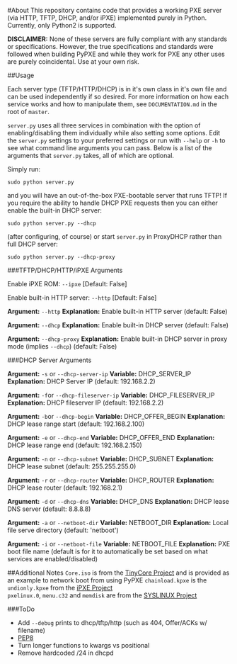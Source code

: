 #About
This repository contains code that provides a working PXE server (via HTTP, TFTP, DHCP, and/or iPXE) implemented purely in Python. Currently, only Python2 is supported.

**DISCLAIMER:** None of these servers are fully compliant with any standards or specifications. However, the true specifications and standards were followed when building PyPXE and while they work for PXE any other uses are purely coincidental. Use at your own risk.

##Usage

Each server type (TFTP/HTTP/DHCP) is in it's own class in it's own file and can be used independently if so desired. For more information on how each service works and how to manipulate them, see  ```DOCUMENTATION.md``` in the root of ```master```.

```server.py``` uses all three services in combination with the option of enabling/disabling them individually while also setting some options. Edit the ```server.py``` settings to your preferred settings or run with ```--help``` or ```-h``` to see what command line arguments you can pass. Below is a list of the arguments that ```server.py``` takes, all of which are optional.

Simply run:
```shell
sudo python server.py
```
and you will have an out-of-the-box PXE-bootable server that runs TFTP! If you require the ability to handle DHCP PXE requests then you can either enable the built-in DHCP server:
```shell
sudo python server.py --dhcp
```
(after configuring, of course) or start ```server.py``` in ProxyDHCP rather than full DHCP server:
```shell
sudo python server.py --dhcp-proxy
```

###TFTP/DHCP/HTTP/iPXE Arguments

Enable iPXE ROM: ```--ipxe``` [Default: False]

Enable built-in HTTP server: ```--http``` [Default: False]

__Argument:__ ```--http```
__Explanation:__ Enable built-in HTTP server (default: False) 

**Argument:** ```--dhcp```
**Explanation:** Enable built-in DHCP server (default: False)

**Argument:** ```--dhcp-proxy```
**Explanation:** Enable built-in DHCP server in proxy mode (implies ```--dhcp```) (default: False)

###DHCP Server Arguments

**Argument:** ```-s``` or ```--dhcp-server-ip```
**Variable:** DHCP_SERVER_IP
**Explanation:** DHCP Server IP (default: 192.168.2.2) 

**Argument:** ```-f```or ```--dhcp-fileserver-ip```
**Variable:** DHCP_FILESERVER_IP
**Explanation:** DHCP fileserver IP (default: 192.168.2.2)

**Argument:** ```-b```or ```--dhcp-begin```
**Variable:** DHCP_OFFER_BEGIN
**Explanation:** DHCP lease range start (default: 192.168.2.100)

**Argument:** ```-e``` or ```--dhcp-end```
**Variable:** DHCP_OFFER_END
**Explanation:** DHCP lease range end (default: 192.168.2.150)

**Argument:** ```-n``` or ```--dhcp-subnet```
**Variable:** DHCP_SUBNET
**Explanation:** DHCP lease subnet (default: 255.255.255.0)

**Argument:** ```-r``` or ```--dhcp-router```
**Variable:** DHCP_ROUTER
**Explanation:** DHCP lease router (default: 192.168.2.1)

**Argument:** ```-d``` or ```--dhcp-dns```
**Variable:** DHCP_DNS
**Explanation:** DHCP lease DNS server (default: 8.8.8.8)

**Argument:** ```-a``` or ```--netboot-dir```
**Variable:** NETBOOT_DIR
**Explanation:** Local file serve directory (default: 'netboot')

**Argument:** ```-i``` or ```--netboot-file```
**Variable:** NETBOOT_FILE
**Explanation:** PXE boot file name (default is for it to automatically be set based on what services are enabled/disabled)

##Additional Notes
```Core.iso``` is from the [TinyCore Project](http://distro.ibiblio.org/tinycorelinux/) and is provided as an example to network boot from using PyPXE
```chainload.kpxe``` is the ```undionly.kpxe``` from the [iPXE Project](http://ipxe.org/)  
```pxelinux.0```, ```menu.c32``` and ```memdisk``` are from the [SYSLINUX Project](http://www.syslinux.org/)  

###ToDo
- Add ```--debug``` prints to dhcp/tftp/http (such as 404, Offer/ACKs w/ filename)
- [PEP8](http://legacy.python.org/dev/peps/pep-0008/)
- Turn longer functions to kwargs vs positional
- Remove hardcoded /24 in dhcpd